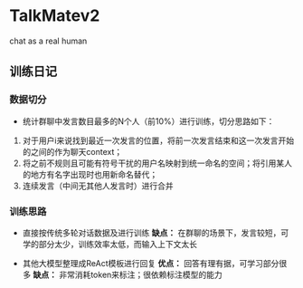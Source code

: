 # TalkMatev2

chat as a real human

## 训练日记

### 数据切分

* 统计群聊中发言数目最多的N个人（前10%）进行训练，切分思路如下：
1. 对于用户i来说找到最近一次发言的位置，将前一次发言结束和这一次发言开始的之间的作为聊天context；
2. 将之前不规则且可能有符号干扰的用户名映射到统一命名的空间；将引用某人的地方有名字出现时也用新命名替代；
3. 连续发言（中间无其他人发言时）进行合并

### 训练思路

* 直接按传统多轮对话数据及进行训练
**缺点：** 在群聊的场景下，发言较短，可学的部分太少，训练效率太低，而输入上下文太长

* 其他大模型整理成ReAct模板进行回复
**优点：** 回答有理有据，可学习部分很多
**缺点：** 非常消耗token来标注；很依赖标注模型的能力

